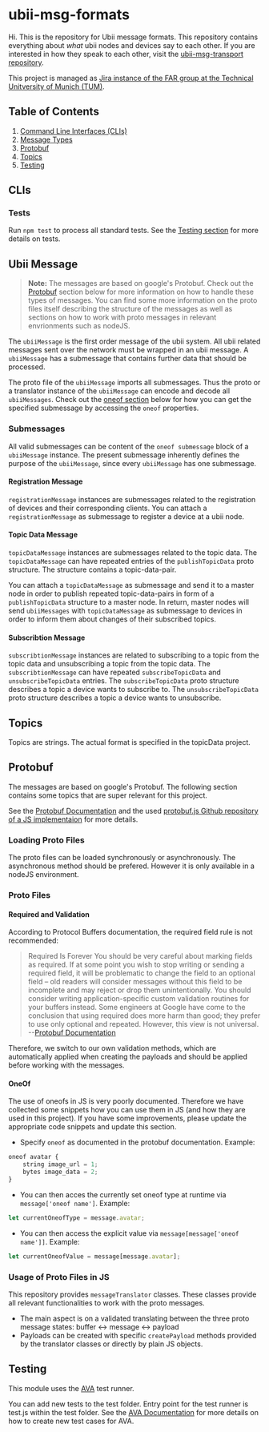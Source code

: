 # ubii-msg-formats

Hi. This is the repository for Ubii message formats. This repository contains everything about *what* ubii nodes and devices say to each other. If you are interested in how they speak to each other, visit the [ubii-msg-transport repository](https://gitlab.lrz.de/IN-FAR/Ubi-Interact/ubii-msg-transport).

This project is managed as [Jira instance of the FAR group at the Technical Unitversity of Munich (TUM)](https://jira.far.in.tum.de/).

## Table of Contents

1. [Command Line Interfaces (CLIs)](#clis)
1. [Message Types](#message-types)
1. [Protobuf](#protobuf)
1. [Topics](#topics)
1. [Testing](#testing)

## CLIs

### Tests

Run ``npm test`` to process all standard tests. See the [Testing section](#testing) for more details on tests.


## Ubii Message

> **Note:** The messages are based on google's Protobuf. Check out the [Protobuf](#protobuf) section below for more information on how to handle these types of messages. You can find some more information on the proto files itself describing the structure of the messages as well as sections on how to work with proto messages in relevant envrionments such as nodeJS.

The `ubiiMessage` is the first order message of the ubii system. All ubii related messages sent over the network must be wrapped in an ubii message. A `ubiiMessage` has a submessage that contains further data that should be processed.

The proto file of the `ubiiMessage` imports all submessages. Thus the proto or a translator instance of the `ubiiMessage` can encode and decode all `ubiiMessages`.
Check out the [oneof section](#oneof) below for how you can get the specified submessage by accessing the `oneof` properties.

### Submessages

All valid submessages can be content of the `oneof submessage` block of a `ubiiMessage` instance. The present submessage inherently defines the purpose of the `ubiiMessage`, since every `ubiiMessage` has one submessage.

#### Registration Message

`registrationMessage` instances are submessages related to the registration of devices and their corresponding clients. You can attach a `registrationMessage` as submessage to register a device at a ubii node.

#### Topic Data Message

`topicDataMessage` instances are submessages related to the topic data. The `topicDataMessage` can have repeated entries of the `publishTopicData` proto structure. The structure contains a topic-data-pair.

You can attach a `topicDataMessage` as submessage and send it to a master node in order to publish repeated topic-data-pairs in form of a `publishTopicData` structure to a master node. In return, master nodes will send `ubiiMessages` with `topicDataMessage` as submessage to devices in order to inform them about changes of their subscribed topics.

#### Subscribtion Message

`subscribtionMessage` instances are related to subscribing to a topic from the topic data and unsubscribing a topic from the topic data. The `subscribtionMessage` can have repeated `subscribeTopicData` and `unsubscribeTopicData` entries. The `subscribeTopicData` proto structure describes a topic a device wants to subscribe to. The `unsubscribeTopicData` proto structure describes a topic a device wants to unsubscribe.

## Topics

Topics are strings. The actual format is specified in the topicData project.

## Protobuf

The messages are based on google's Protobuf. The following section contains some topics that are super relevant for this project.

See the [Protobuf Documentation](https://developers.google.com/protocol-buffers/) and the used [protobuf.js Github repository of a JS implementaion](https://github.com/dcodeIO/ProtoBuf.js/) for more details.

### Loading Proto Files

The proto files can be loaded synchronously or asynchronously. The asynchronous method should be prefered. However it is only available in a nodeJS environment.

### Proto Files

#### Required and Validation

According to Protocol Buffers documentation, the required field rule is not recommended:

>Required Is Forever You should be very careful about marking fields as required. If at some point you wish to stop writing or sending a required field, it will be problematic to change the field to an optional field – old readers will consider messages without this field to be incomplete and may reject or drop them unintentionally. You should consider writing application-specific custom validation routines for your buffers instead. Some engineers at Google have come to the conclusion that using required does more harm than good; they prefer to use only optional and repeated. However, this view is not universal. --[Protobuf Documentation](https://developers.google.com/protocol-buffers/docs/proto)

Therefore, we switch to our own validation methods, which are automatically applied when creating the payloads and should be applied before working with the messages.

#### OneOf

The use of oneofs in JS is very poorly documented. Therefore we have collected some snippets how you can use them in JS (and how they are used in this project).
If you have some improvements, please update the appropriate code snippets and update this section.

- Specify `oneof` as documented in the protobuf documentation. Example:

```js
oneof avatar {
    string image_url = 1;
    bytes image_data = 2;
}
```

- You can then acces the currently set oneof type at runtime via `message['oneof name']`. Example:

```js
let currentOneofType = message.avatar;
```

- You can then access the explicit value via `message[message['oneof name']]`. Example:

```js
let currentOneofValue = message[message.avatar];
```

### Usage of Proto Files in JS

This repository provides `messageTranslator` classes. These classes provide all relevant functionalities to work with the proto messages.

- The main aspect is on a validated translating between the three proto message states: buffer <-> message <-> payload
- Payloads can be created with specific `createPayload` methods provided by the translator classes or directly by plain JS objects.

## Testing

This module uses the [AVA](https://github.com/avajs/ava) test runner.

You can add new tests to the test folder. Entry point for the test runner is test.js within the test folder. See the [AVA Documentation](https://github.com/avajs/ava#contents) for more details on how to create new test cases for AVA.
